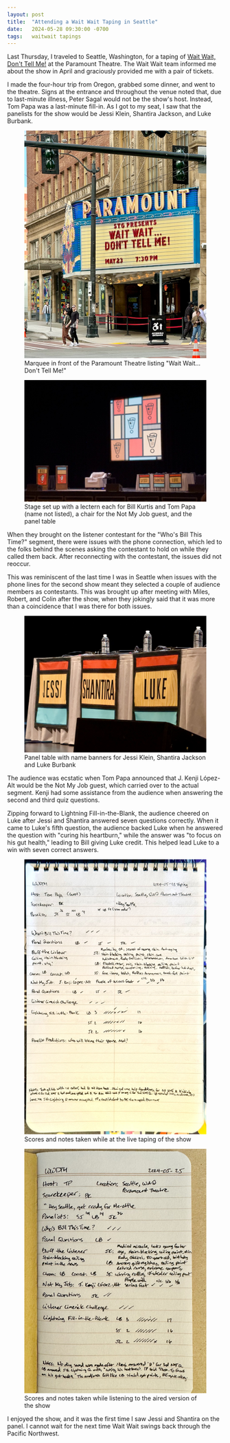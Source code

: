```yaml
---
layout: post
title:  "Attending a Wait Wait Taping in Seattle"
date:   2024-05-28 09:30:00 -0700
tags:   waitwait tapings
---
```


Last Thursday, I traveled to Seattle, Washington, for a taping of [Wait Wait, Don't Tell Me!](https://waitwait.npr.org/) at the Paramount Theatre. The Wait Wait team informed me about the show in April and graciously provided me with a pair of tickets.

I made the four-hour trip from Oregon, grabbed some dinner, and went to the theatre. Signs at the entrance and throughout the venue noted that, due to last-minute illness, Peter Sagal would not be the show's host. Instead, Tom Papa was a last-minute fill-in. As I got to my seat, I saw that the panelists for the show would be Jessi Klein, Shantira Jackson, and Luke Burbank.

<div class="row">
    <div class="col col-lg-6">
        <figure class="figure">
            <a target="_blank" href="/assets/images/waitwait/seattle-2024/paramount-theatre.jpg">
            <img src="/assets/images/waitwait/seattle-2024/paramount-theatre.jpg" class="img-fluid border" alt="Wait Wait Don't Tell Me! on the Paramount Theatre marquee">
            </a>
            <figcaption class="figure-caption text-center">
                Marquee in front of the Paramount Theatre listing "Wait Wait... Don't Tell Me!"
            </figcaption>
        </figure>
    </div>
    <div class="col col-lg-6">
        <figure class="figure">
            <a target="_blank" href="/assets/images/waitwait/seattle-2024/wait-wait-stage.jpg">
            <img src="/assets/images/waitwait/seattle-2024/wait-wait-stage.jpg" class="img-fluid border" alt="Stage set up with two lecterns and a panelist table">
            </a>
            <figcaption class="figure-caption text-center">
                Stage set up with a lectern each for Bill Kurtis and Tom Papa (name not listed), a chair for the Not My Job guest, and the panel table
            </figcaption>
        </figure>
    </div>
</div>

When they brought on the listener contestant for the "Who's Bill This Time?" segment, there were issues with the phone connection, which led to the folks behind the scenes asking the contestant to hold on while they called them back. After reconnecting with the contestant, the issues did not reoccur.

This was reminiscent of the last time I was in Seattle when issues with the phone lines for the second show meant they selected a couple of audience members as contestants. This was brought up after meeting with Miles, Robert, and Colin after the show, when they jokingly said that it was more than a coincidence that I was there for both issues.

<figure class="figure w-100">
    <a target="_blank" href="/assets/images/waitwait/seattle-2024/panel-table.jpg">
    <img src="/assets/images/waitwait/seattle-2024/panel-table.jpg" class="img-fluid border" alt="Close up of the panel table with name banners for Jessi, Shatira and Luke">
    </a>
    <figcaption class="figure-caption text-center">
        Panel table with name banners for Jessi Klein, Shantira Jackson and Luke Burbank
    </figcaption>
</figure>

The audience was ecstatic when Tom Papa announced that J. Kenji López-Alt would be the Not My Job guest, which carried over to the actual segment. Kenji had some assistance from the audience when answering the second and third quiz questions.

Zipping forward to Lightning Fill-in-the-Blank, the audience cheered on Luke after Jessi and Shantira answered seven questions correctly. When it came to Luke's fifth question, the audience backed Luke when he answered the question with "curing his heartburn," while the answer was "to focus on his gut health," leading to Bill giving Luke credit. This helped lead Luke to a win with seven correct answers.

<div class="row">
    <div class="col col-lg-6">
        <figure class="figure">
            <a target="_blank" href="/assets/images/waitwait/seattle-2024/notes-live.jpg">
            <img src="/assets/images/waitwait/seattle-2024/notes-live.jpg" class="img-fluid border" alt="Written notes taken at the live taping">
            </a>
            <figcaption class="figure-caption text-center">
                Scores and notes taken while at the live taping of the show
            </figcaption>
        </figure>
    </div>
    <div class="col col-lg-6">
        <figure class="figure">
            <a target="_blank" href="/assets/images/waitwait/seattle-2024/notes-edited-show.jpg">
            <img src="/assets/images/waitwait/seattle-2024/notes-edited-show.jpg" class="img-fluid border" alt="Written notes taken while listening to the aired version">
            </a>
            <figcaption class="figure-caption text-center">
                Scores and notes taken while listening to the aired version of the show
            </figcaption>
        </figure>
    </div>
</div>

I enjoyed the show, and it was the first time I saw Jessi and Shantira on the panel. I cannot wait for the next time Wait Wait swings back through the Pacific Northwest.

